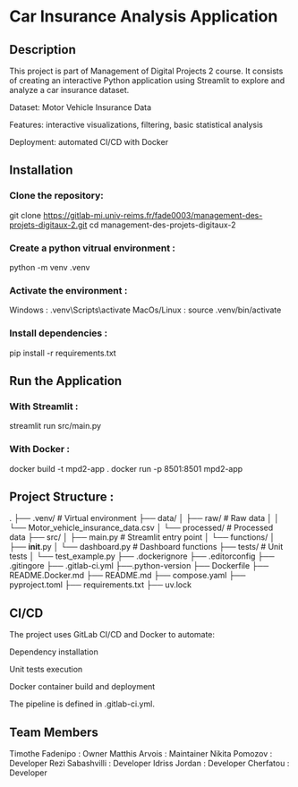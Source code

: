 # Car Insurance Analysis Application



## Description

This project is part of Management of Digital Projects 2 course. It consists of creating an interactive Python application using Streamlit to explore and analyze a car insurance dataset.


Dataset: Motor Vehicle Insurance Data

Features: interactive visualizations, filtering, basic statistical analysis

Deployment: automated CI/CD with Docker

## Installation

### Clone the repository:

git clone https://gitlab-mi.univ-reims.fr/fade0003/management-des-projets-digitaux-2.git
cd management-des-projets-digitaux-2

### Create a python vitrual environment :
python -m venv .venv

### Activate the environment :
Windows :
.venv\Scripts\activate
MacOs/Linux :
source .venv/bin/activate

### Install dependencies : 
pip install -r requirements.txt

## Run the Application 

### With Streamlit :
streamlit run src/main.py

### With Docker :

docker build -t mpd2-app .
docker run -p 8501:8501 mpd2-app

## Project Structure : 

.
├── .venv/                  # Virtual environment
├── data/
│   ├── raw/                # Raw data
│   │   └── Motor_vehicle_insurance_data.csv
│   └── processed/          # Processed data
├── src/
│   ├── main.py             # Streamlit entry point
│   └── functions/
│       ├── __init__.py
│       └── dashboard.py    # Dashboard functions
├── tests/                  # Unit tests
│   └── test_example.py
├── .dockerignore
├── .editorconfig
├── .gitingore
├── .gitlab-ci.yml
├──.python-version
├── Dockerfile
├── README.Docker.md
├── README.md
├── compose.yaml
├── pyproject.toml
├── requirements.txt
├── uv.lock




## CI/CD

The project uses GitLab CI/CD and Docker to automate:

Dependency installation

Unit tests execution

Docker container build and deployment

The pipeline is defined in .gitlab-ci.yml.


## Team Members

Timothe Fadenipo : Owner
Matthis Arvois : Maintainer
Nikita Pomozov : Developer
Rezi Sabashvilli : Developer
Idriss Jordan : Developer 
Cherfatou : Developer
